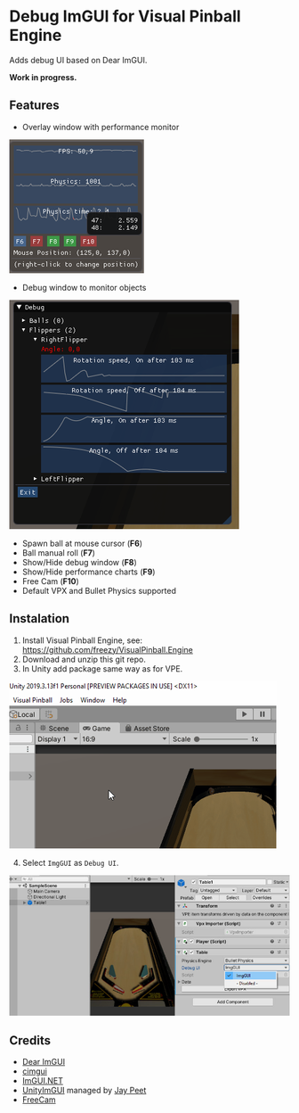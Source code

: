 # Debug ImGUI for Visual Pinball Engine

Adds debug UI based on Dear ImGUI.
 
**Work in progress.**
## Features
- Overlay window with performance monitor

![](.Doc/Overlay.png)

- Debug window to monitor objects

![](.Doc\Debug-Window.png)

- Spawn ball at mouse cursor (**F6**)
- Ball manual roll (**F7**)
- Show/Hide debug window (**F8**)
- Show/Hide performance charts (**F9**)
- Free Cam (**F10**)
- Default VPX and Bullet Physics supported


## Instalation
1. Install Visual Pinball Engine, see: https://github.com/freezy/VisualPinball.Engine
2. Download and unzip this git repo.
3. In Unity add package same way as for VPE. 

![](.Doc/Unity-InstallPackage.gif)

4. Select `ImgGUI` as `Debug UI`.

![](.Doc/Enable-ImGUI.jpg)

## Credits
- [Dear ImGUI](https://github.com/ocornut/imgui)
- [cimgui](https://github.com/cimgui/cimgui)
- [ImGUI.NET](https://github.com/mellinoe/ImGui.NET)
- [UnityImGUI](https://github.com/JayPeet/UnityImGUI) managed by [Jay Peet](https://github.com/JayPeet)
- [FreeCam](https://gist.github.com/ashleydavis/f025c03a9221bc840a2b)
